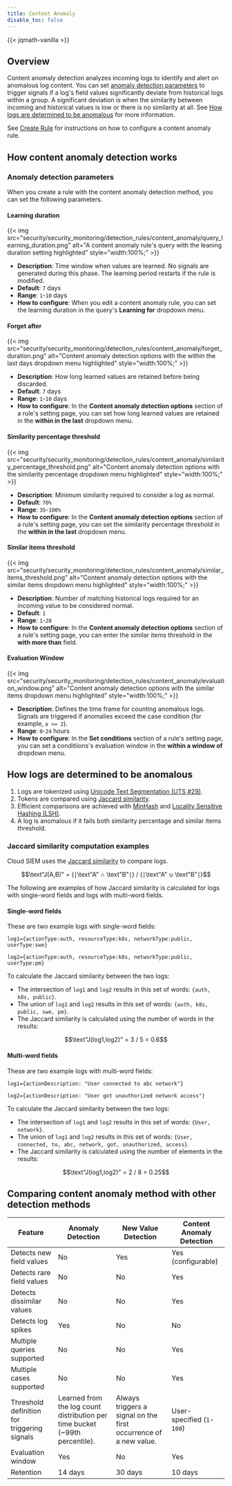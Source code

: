 ```yaml
---
title: Content Anomaly
disable_toc: false
---
```

{{< jqmath-vanilla >}}

## Overview

Content anomaly detection analyzes incoming logs to identify and alert on anomalous log content. You can set [anomaly detection parameters](#anomaly-detection-parameters) to trigger signals if a log's field values significantly deviate from historical logs within a group. A significant deviation is when the similarity between incoming and historical values is low or there is no similarity at all. See [How logs are determined to be anomalous](#how-logs-are-determined-to-be-anomalous) for more information.

See [Create Rule][1] for instructions on how to configure a content anomaly rule.

## How content anomaly detection works

### Anomaly detection parameters

When you create a rule with the content anomaly detection method, you can set the following parameters.

#### Learning duration
{{< img src="security/security_monitoring/detection_rules/content_anomaly/query_learning_duration.png" alt="A content anomaly rule's query with the leaning duration setting highlighted" style="width:100%;" >}}

- **Description**: Time window when values are learned. No signals are generated during this phase. The learning period restarts if the rule is modified.
- **Default**: `7` days
- **Range**: `1`-`10` days
- **How to configure**: When you edit a content anomaly rule, you can set the learning duration in the query's **Learning for** dropdown menu.

#### Forget after
{{< img src="security/security_monitoring/detection_rules/content_anomaly/forget_duration.png" alt="Content anomaly detection options with the within the last days dropdown menu highlighted" style="width:100%;" >}}

- **Description**: How long learned values are retained before being discarded.
- **Default**: `7` days
- **Range**: `1`-`10` days
- **How to configure**: In the **Content anomaly detection options** section of a rule's setting page, you can set how long learned values are retained in the **within in the last** dropdown menu.

#### Similarity percentage threshold

{{< img src="security/security_monitoring/detection_rules/content_anomaly/similarity_percentage_threshold.png" alt="Content anomaly detection options with the similarity percentage dropdown menu highlighted" style="width:100%;" >}}

- **Description**: Minimum similarity required to consider a log as normal.
- **Default**: `70%`
- **Range**: `35`-`100%`
- **How to configure**: In the **Content anomaly detection options** section of a rule's setting page, you can set the similarity percentage threshold in the **within in the last** dropdown menu.

#### Similar items threshold

{{< img src="security/security_monitoring/detection_rules/content_anomaly/similar_items_threshold.png" alt="Content anomaly detection options with the similar items dropdown menu highlighted" style="width:100%;" >}}

- **Description**: Number of matching historical logs required for an incoming value to be considered normal.
- **Default**: `1`
- **Range**: `1`-`20`
- **How to configure**: In the **Content anomaly detection options** section of a rule's setting page, you can enter the similar items threshold in the **with more than** field.

#### Evaluation Window
{{< img src="security/security_monitoring/detection_rules/content_anomaly/evaluation_window.png" alt="Content anomaly detection options with the similar items dropdown menu highlighted" style="width:100%;" >}}

- **Description**: Defines the time frame for counting anomalous logs. Signals are triggered if anomalies exceed the case condition (for example, `a >= 2`).
- **Range**: `0`-`24` hours
- **How to configure**: In the **Set conditions** section of a rule's setting page, you can set a conditiions's evaluation window in the **within a window of** dropdown menu.

## How logs are determined to be anomalous

1. Logs are tokenized using [Unicode Text Segmentation (UTS #29)][2].
1. Tokens are compared using [Jaccard similarity][3].
1. Efficient comparisons are achieved with [MinHash][4] and [Locality Sensitive Hashing (LSH)][5].
1. A log is anomalous if it fails both similarity percentage and similar items threshold.

### Jaccard similarity computation examples

Cloud SIEM uses the [Jaccard similarity][3] to compare logs.

$$\text"J(A,B)" = {∣\text"A" ∩ \text"B"∣} / {∣\text"A" ∪ \text"B"∣}$$

The following are examples of how Jaccard similarity is calculated for logs with single-word fields and logs with multi-word fields.

#### Single-word fields

These are two example logs with single-word fields:

```
log1={actionType:auth, resourceType:k8s, networkType:public, userType:swe}
```

```
log2={actionType:auth, resourceType:k8s, networkType:public, userType:pm}
```

To calculate the Jaccard similarity between the two logs:

- The intersection of `log1` and `log2` results in this set of words: `{auth, k8s, public}`.
- The union of `log1` and `log2` results in this set of words: `{auth, k8s, public, swe, pm}`.
- The Jaccard similarity is calculated using the number of words in the results:

$$\text"J(log1,log2)" = 3 / 5 = 0.6$$

#### Multi-word fields

These are two example logs with multi-word fields:

```
log1={actionDescription: "User connected to abc network"}
```

```
log2={actionDescription: "User got unauthorized network access"}
```

To calculate the Jaccard similarity between the two logs:

- The intersection of `log1` and `log2` results in this set of words: `{User, network}`.
- The union of `log1` and `log2` results in this set of words: `{User, connected, to, abc, network, got, unauthorized, access}`.
- The Jaccard similarity is calculated using the number of elements in the results:

$$\text"J(log1,log2)" = 2 / 8 = 0.25$$

## Comparing content anomaly method with other detection methods

| Feature | Anomaly Detection | New Value Detection | Content Anomaly Detection |
|---------|-------------------|---------------------|---------------------------|
| Detects new field values | No | Yes | Yes (configurable) |
| Detects rare field values | No | No | Yes |
| Detects dissimilar values | No | No | Yes |
| Detects log spikes | Yes | No | No |
| Multiple queries supported | No | No | Yes |
| Multiple cases supported | No | No | Yes |
| Threshold definition for triggering signals | Learned from the log count distribution per time bucket (~99th percentile).| Always triggers a signal on the first occurrence of a new value. | User-specified (`1`-`100`) |
| Evaluation window | Yes | No | Yes |
| Retention | 14 days | 30 days | 10 days |

[1]: /security/cloud_siem/detect_and_monitor/custom_detection_rules/create_rule/real_time_rule
[2]: https://www.unicode.org/reports/tr29/tr29-22.html
[3]: https://en.wikipedia.org/wiki/Jaccard_index
[4]: https://en.wikipedia.org/wiki/MinHash
[5]: https://en.wikipedia.org/wiki/Locality-sensitive_hashing